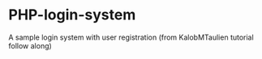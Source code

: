 # PHP-login-system
A sample login system with user registration (from KalobMTaulien tutorial follow along)
